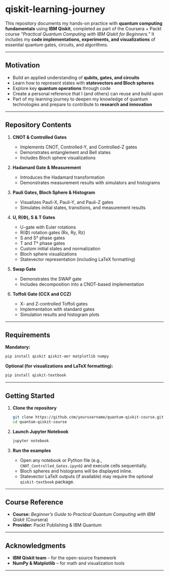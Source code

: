 # qiskit-learning-journey

This repository documents my hands-on practice with **quantum computing fundamentals** using **IBM Qiskit**, completed as part of the Coursera + Packt course *“Practical Quantum Computing with IBM Qiskit for Beginners.”*
It includes my **code implementations, experiments, and visualizations** of essential quantum gates, circuits, and algorithms.

---

## Motivation

* Build an applied understanding of **qubits, gates, and circuits**
* Learn how to represent states with **statevectors and Bloch spheres**
* Explore key **quantum operations** through code
* Create a personal reference that I (and others) can reuse and build upon
* Part of my learning journey to deepen my knowledge of quantum technologies and prepare to contribute to **research and innovation**

---

## Repository Contents

1. **CNOT & Controlled Gates**

   * Implements CNOT, Controlled-Y, and Controlled-Z gates
   * Demonstrates entanglement and Bell states
   * Includes Bloch sphere visualizations

2. **Hadamard Gate & Measurement**

   * Introduces the Hadamard transformation
   * Demonstrates measurement results with simulators and histograms

3. **Pauli Gates, Bloch Sphere & Histogram**

   * Visualizes Pauli-X, Pauli-Y, and Pauli-Z gates
   * Simulates initial states, transitions, and measurement results

4. **U, R(Φ), S & T Gates**

   * U-gate with Euler rotations
   * R(Φ) rotation gates (Rx, Ry, Rz)
   * S and S† phase gates
   * T and T† phase gates
   * Custom initial states and normalization
   * Bloch sphere visualizations
   * Statevector representation (including LaTeX formatting)

5. **Swap Gate**

   * Demonstrates the SWAP gate
   * Includes decomposition into a CNOT-based implementation

6. **Toffoli Gate (CCX and CCZ)**

   * X- and Z-controlled Toffoli gates
   * Implementation with standard gates
   * Simulation results and histogram plots

---

## Requirements

**Mandatory:**

```bash
pip install qiskit qiskit-aer matplotlib numpy
```

**Optional (for visualizations and LaTeX formatting):**

```bash
pip install qiskit-textbook
```

---

## Getting Started

1. **Clone the repository**

   ```bash
   git clone https://github.com/yourusername/quantum-qiskit-course.git
   cd quantum-qiskit-course
   ```

2. **Launch Jupyter Notebook**

   ```bash
   jupyter notebook
   ```

3. **Run the examples**

   * Open any notebook or Python file (e.g., `CNOT_Controlled_Gates.ipynb`) and execute cells sequentially.
   * Bloch spheres and histograms will be displayed inline.
   * Statevector LaTeX outputs (if available) may require the optional `qiskit-textbook` package.

---

## Course Reference

* **Course:** *Beginner’s Guide to Practical Quantum Computing with IBM Qiskit* (Coursera)
* **Provider:** Packt Publishing & IBM Quantum

---

## Acknowledgments

* **IBM Qiskit team** – for the open-source framework
* **NumPy & Matplotlib** – for math and visualization tools
  
---
